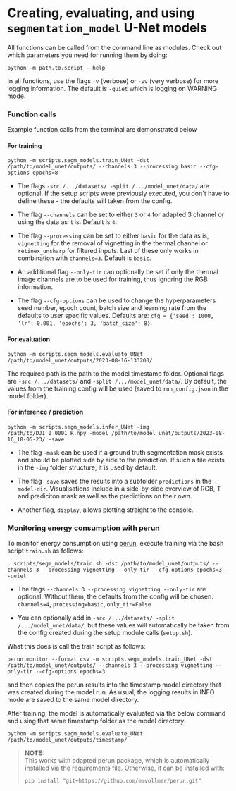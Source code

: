 # Creating, evaluating, and using `segmentation_model` U-Net models

All functions can be called from the command line as modules. Check out which parameters you need for running them by doing:
```
python -m path.to.script --help
```

In all functions, use the flags `-v` (verbose) or `-vv` (very verbose) for more logging information. The default is `-quiet` which is logging on WARNING mode.

### Function calls

Example function calls from the terminal are demonstrated below

#### For training

```
python -m scripts.segm_models.train_UNet -dst /path/to/model_unet/outputs/ --channels 3 --processing basic --cfg-options epochs=8
```

- The flags `-src /.../datasets/ -split /.../model_unet/data/` are optional. If the setup scripts were previously executed, you don't have to define these -  the defaults will taken from the config.

- The flag `--channels` can be set to either `3` or `4` for adapted 3 channel or using the data as it is. Default is `4`.

- The flag `--processing` can be set to either `basic` for the data as is, `vignetting` for the removal of vignetting in the thermal channel or `retinex_unsharp` for filtered inputs. Last of these only works in combination with `channels=3`. Default is `basic`.

- An additional flag `--only-tir` can optionally be set if only the thermal image channels are to be used for training, thus ignoring the RGB information.

- The flag `--cfg-options` can be used to change the hyperparameters seed number, epoch count, batch size and learning rate from the defaults to user specific values. Defaults are: `cfg = {'seed': 1000, 'lr': 0.001, 'epochs': 3, 'batch_size': 8}`.

#### For evaluation

```
python -m scripts.segm_models.evaluate_UNet /path/to/model_unet/outputs/2023-08-16-133200/
```
The required path is the path to the model timestamp folder. Optional flags are `-src /.../datasets/` and `-split /.../model_unet/data/`. By default, the values from the training config will be used (saved to `run_config.json` in the model folder).

#### For inference / prediction

```
python -m scripts.segm_models.infer_UNet -img /path/to/DJI_0_0001_R.npy -model /path/to/model_unet/outputs/2023-08-16_18-05-23/ -save
```

- The flag `-mask` can be used if a ground truth segmentation mask exists and should be plotted side by side to the prediction. If such a file exists in the `-img` folder structure, it is used by default.

- The flag `-save` saves the results into a subfolder `predictions` in the `--model-dir`. Visualisations include in a side-by-side overview of RGB, T and prediciton mask as well as the predictions on their own.

- Another flag, `display`, allows plotting straight to the console.


### Monitoring energy consumption with perun

To monitor energy consumption using [perun](https://github.com/Helmholtz-AI-Energy/perun), execute training via the bash script `train.sh` as follows:

```
. scripts/segm_models/train.sh -dst /path/to/model_unet/outputs/ --channels 3 --processing vignetting --only-tir --cfg-options epochs=3 --quiet
```

- The flags `--channels 3 --processing vignetting --only-tir` are optional. Without them, the defaults from the config will be chosen: `channels=4`, `processing=basic`, `only_tir=False`

- You can optionally add in `-src /.../datasets/ -split /.../model_unet/data/`, but these values will automatically be taken from the config created during the setup module calls (`setup.sh`).

What this does is call the train script as follows:
```
perun monitor --format csv -m scripts.segm_models.train_UNet -dst /path/to/model_unet/outputs/ --channels 3 --processing vignetting --only-tir --cfg-options epochs=3
```
and then copies the perun results into the timestamp model directory that was created during the model run. As usual, the logging results in INFO mode are saved to the same model directory.

After training, the model is automatically evaluated via the below command and using that same timestamp folder as the model directory:
```
python -m scripts.segm_models.evaluate_UNet /path/to/model_unet/outputs/timestamp/
```

> **NOTE:**  
> This works with adapted perun package, which is automatically installed via the 
> requirements file. Otherwise, it can be installed with:
> ```
> pip install "git+https://github.com/emvollmer/perun.git"
> ```